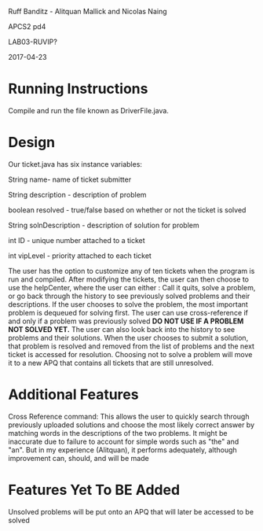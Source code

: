 Ruff Banditz - Alitquan Mallick and Nicolas Naing

APCS2 pd4

LAB03-RUVIP?

2017-04-23

# Running Instructions
Compile and run the file known as DriverFile.java. 

# Design

Our ticket.java has six instance variables:

String name- name of ticket submitter

String description - description of problem

boolean resolved - true/false based on whether or not the ticket is solved

String solnDescription - description of solution for problem

int ID - unique number attached to a ticket

int vipLevel - priority attached to each ticket

The user has the option to customize any of ten tickets when the program is run and compiled. 
After modifying the tickets, the user can then choose to use the helpCenter, where the user can either :
Call it quits, solve a problem, or go back through the history to see previously solved problems and their descriptions. 
If the user chooses to solve the problem, the most important problem is dequeued for solving first. The user can use
cross-reference if and only if a problem was previously solved <b> DO NOT USE IF A PROBLEM NOT SOLVED YET.</b> 
The user can also look back into the history to see problems and their solutions. When the user chooses to submit a 
solution, that problem is resolved and removed from the list of problems and the next ticket is accessed for resolution.
Choosing not to solve a problem will move it to a new APQ that contains all tickets that are still unresolved.

# Additional Features

Cross Reference command: This allows the user to quickly search through previously uploaded solutions and 
choose the most likely correct answer by matching words in the descriptions of the two problems. It might 
be inaccurate due to failure to account for simple words such as "the" and "an". But in my experience
(Alitquan), it performs adequately, although improvement can, should, and will be made

# Features Yet To BE Added

Unsolved problems will be put onto an APQ that will later be accessed to be solved
